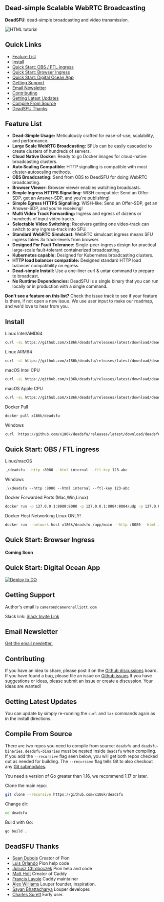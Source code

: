  



 <!-- model:  https://github.com/typesense/typesense -->


## Dead-simple Scalable WebRTC Broadcasting  <!-- omit in toc -->


**DeadSFU**: dead-simple broadcasting and video transmission.


<!-- slack badget -->
<a style="text-decoration:none;" href="https://join.slack.com/t/deadsfu/shared_invite/zt-sv23oa10-XFFYoJHPty8BtuCmBthH_A" rel="nofollow">
<img src="https://img.shields.io/badge/slack%20community-join-red" alt="HTML tutorial">
</a>



## Quick Links  <!-- omit in toc -->

- [Feature List](#feature-list)
- [Install](#install)
- [Quick Start: OBS / FTL ingress](#quick-start-obs--ftl-ingress)
- [Quick Start: Browser Ingress](#quick-start-browser-ingress)
- [Quick Start: Digital Ocean App](#quick-start-digital-ocean-app)
- [Getting Support](#getting-support)
- [Email Newsletter](#email-newsletter)
- [Contributing](#contributing)
- [Getting Latest Updates](#getting-latest-updates)
- [Compile From Source](#compile-from-source)
- [DeadSFU Thanks](#deadsfu-thanks)

<!--
todo, see also typesense
## Benchmarks
## Who's using this
## API Documentation
## API Clients
-->


## Feature List

- **Dead-Simple Usage:** Meticulously crafted for ease-of-use, scalability, and performance.
- **Large Scale WebRTC Broadcasting:** SFUs can be easily cascaded to create clusters of hundreds of servers.
- **Cloud Native Docker:** Ready to go Docker images for cloud-native broadcasting clusters.
- **Auto Scaling Compatible:** HTTP signalling is compatible with most cluster-autoscaling methods.
- **OBS Broadcasting:** Send from OBS to DeadSFU for doing WebRTC broadcasting.
- **Browser Viewer:** Browser viewer enables watching broadcasts.
- **Simple Ingress HTTPS Signalling:** WISH compatible: Send an Offer-SDP, get an Answer-SDP, and you're publishing!
- **Simple Egress HTTPS Signalling:** WISH-like: Send an Offer-SDP, get an Answer-SDP, and you're receiving!
- **Multi Video Track Forwarding:** Ingress and egress of dozens or hundreds of input video tracks.
- **Selectable Video Switching:** Receivers getting one video-track can switch to any ingress-track into SFU.
- **Standard WebRTC Simulcast:** WebRTC simulcast ingress means SFU ingress takes 3x track-levels from browser.
- **Designed For Fault Tolerance:** Single-peer-ingress design for practical large-scale fault-tolerant containerized broadcasting.
- **Kubernetes capable:** Designed for Kubernetes broadcasting clusters.
- **HTTP load balancer compatible:** Designed standard HTTP load balancer compatibility on egress.
- **Dead-simple Install:** Use a one-liner curl & untar command to prepare to broadcast.
- **No Runtime Dependencies:** DeadSFU is a single binary that you can run locally or in production with a single command.

**Don't see a feature on this list?** Check the issue track to see if your feature is there, if not open a new issue. We use user input to make our roadmap, and we'd love to hear from you.


## Install

Linux Intel/AMD64
```bash
curl -sL https://github.com/x186k/deadsfu/releases/latest/download/deadsfu-linux-amd64.tar.gz | tar xvz
```
Linux ARM64
```bash
curl -sL https://github.com/x186k/deadsfu/releases/latest/download/deadsfu-linux-arm64.tar.gz | tar xvz
```
macOS Intel CPU
```bash
curl -sL https://github.com/x186k/deadsfu/releases/latest/download/deadsfu-darwin-amd64.tar.gz | tar xvz
```
macOS Apple CPU
```bash
curl -sL https://github.com/x186k/deadsfu/releases/latest/download/deadsfu-darwin-arm64.tar.gz | tar xvz
```
Docker Pull
```bash
docker pull x186k/deadsfu
```
Windows
```bash
curl  https://github.com/x186k/deadsfu/releases/latest/download/deadsfu-windows-amd64.zip -sLo tmp && tar -xvf tmp && del tmp
```

## Quick Start: OBS / FTL ingress

Linux/macOS
```bash
./deadsfu --http :8080 --html internal --ftl-key 123-abc
```
Windows
```
.\\deadsfu --http :8080 --html internal --ftl-key 123-abc
```
Docker Forwarded Ports (Mac,Win,Linux)
```bash
docker run -p 127.0.0.1:8080:8080 -p 127.0.0.1:8084:8084/udp -p 127.0.0.1:8084:8084/tcp x186k/deadsfu /app/main --http :8080 --html internal --ftl-key 123-abc
```

Docker Host Networking Linux ONLY!
```bash
docker run --network host x186k/deadsfu /app/main --http :8080 --html internal --ftl-key 123-abc
```

## Quick Start: Browser Ingress

#### Coming Soon

## Quick Start: Digital Ocean App

[![Deploy to DO](https://www.deploytodo.com/do-btn-blue.svg)](https://cloud.digitalocean.com/apps/new?repo=https://github.com/x186k/deadsfu/tree/main)


## Getting Support

Author's email is `cameron@cameronelliott.com`

Slack link: [Slack Invite Link](https://join.slack.com/t/deadsfu/shared_invite/zt-sv23oa10-XFFYoJHPty8BtuCmBthH_A)

## Email Newsletter

[Get the email newletter.](https://docs.google.com/forms/d/e/1FAIpQLSd8rzXabvn73YC_GPRtXZb1zlKPeOEQuHDdVi4m9umJqEaJsA/viewform)

## Contributing

If you have an idea to share, please post it on the [Github discussions](https://github.com/x186k/deadsfu/discussions/categories/ideas) board.  
If you have found a bug, please file an issue on [Github issues](https://github.com/x186k/deadsfu/issues)
If you have suggestions or ideas, please submit an issue or create a discussion. Your ideas are wanted!

## Getting Latest Updates

You can update by simply re-running the `curl` and `tar` commands again as in the install directions.

## Compile From Source

There are two repos you need to compile from source: `deadsfu` and `deadsfu-binaries`.
`deadsfu-binaries` must be nested inside `deadsfu` when compiling.
If you add the `--recursive` flag seen below, you will get both
repos checked out as needed for building.
The `--recursive` flag tells Git to also checkout any [Git submodules](https://git-scm.com/book/en/v2/Git-Tools-Submodules).

You need a version of Go greater than 1.16, we recommend 1.17 or later.

Clone the main repo:
```bash
git clone --recursive https://github.com/x186k/deadsfu
```
Change dir:
```bash
cd deadsfu
```

Build with Go:
```bash
go build .
```

## DeadSFU Thanks

- [Sean Dubois](https://github.com/Sean-Der) Creator of Pion
- [Luis Orlando](https://github.com/OrlandoCo) Pion help code
- [Juliusz Chroboczek](https://github.com/jech) Pion help and code
- [Matt Holt](https://github.com/mholt) Creator of Caddy
- [Francis Lavoie](https://github.com/francislavoie) Caddy maintainer
- [Alex Williams](https://github.com/llspalex) Louper founder, inspiration.
- [Sayan Bhattacharya](https://github.com/Thunder80) Louper developer.
- [Charles Surett](https://github.com/scj643) Early user.






